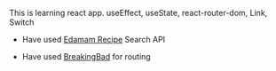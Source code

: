 This is learning react app.
useEffect, useState, react-router-dom, Link, Switch

- Have used [Edamam Recipe](https://developer.edamam.com/edamam-recipe-api) Search API

- Have used [BreakingBad](https://breakingbadapi.com/documentation) for routing

